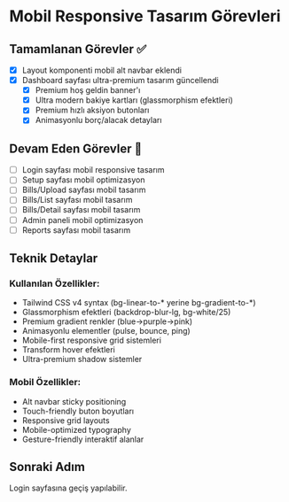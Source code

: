 # Mobil Responsive Tasarım Görevleri

## Tamamlanan Görevler ✅

- [x] Layout komponenti mobil alt navbar eklendi
- [x] Dashboard sayfası ultra-premium tasarım güncellendi
  - [x] Premium hoş geldin banner'ı
  - [x] Ultra modern bakiye kartları (glassmorphism efektleri)
  - [x] Premium hızlı aksiyon butonları
  - [x] Animasyonlu borç/alacak detayları

## Devam Eden Görevler 🔄

- [ ] Login sayfası mobil responsive tasarım
- [ ] Setup sayfası mobil optimizasyon
- [ ] Bills/Upload sayfası mobil tasarım
- [ ] Bills/List sayfası mobil tasarım  
- [ ] Bills/Detail sayfası mobil tasarım
- [ ] Admin paneli mobil optimizasyon
- [ ] Reports sayfası mobil tasarım

## Teknik Detaylar

### Kullanılan Özellikler:
- Tailwind CSS v4 syntax (bg-linear-to-* yerine bg-gradient-to-*)
- Glassmorphism efektleri (backdrop-blur-lg, bg-white/25)
- Premium gradient renkler (blue→purple→pink)
- Animasyonlu elementler (pulse, bounce, ping)
- Mobile-first responsive grid sistemleri
- Transform hover efektleri
- Ultra-premium shadow sistemler

### Mobil Özellikler:
- Alt navbar sticky positioning
- Touch-friendly buton boyutları
- Responsive grid layouts
- Mobile-optimized typography
- Gesture-friendly interaktif alanlar

## Sonraki Adım
Login sayfasına geçiş yapılabilir.